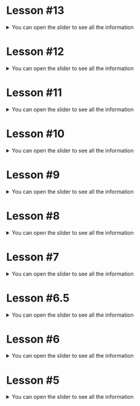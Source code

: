 # Lesson #13

<details>
  <summary>You can open the slider to see all the information</summary>

![image](https://github.com/user-attachments/assets/20f9126d-37eb-47d3-8283-f2549c909825)



# **Result:**

## Pull request - https://github.com/Aleksey767/bus_tickets/pull/12
<div><b></b> </div>
</details>

# Lesson #12

<details>
  <summary>You can open the slider to see all the information</summary>

![image](https://github.com/user-attachments/assets/4fcbb46f-71d5-457f-b011-2cb3b3a051f9)


# **Result:**

## Pull request - https://github.com/Aleksey767/bus_tickets/pull/11
<div><b></b> </div>
</details>

# Lesson #11

<details>
  <summary>You can open the slider to see all the information</summary>

![image](https://github.com/Aleksey767/bus_tickets/assets/98593351/599358f0-96de-46f7-9675-200cd2a90e29)

# **Result:**

## Pull request - https://github.com/Aleksey767/bus_tickets/pull/10
<div><b></b> </div>
</details>


# Lesson #10

<details>
  <summary>You can open the slider to see all the information</summary>

![image](https://github.com/Aleksey767/bus_tickets/assets/98593351/3bf3514e-883c-41e2-a063-431261055b0f)

# **Result:**

## Pull request - https://github.com/Aleksey767/bus_tickets/pull/9
<div><b></b> </div>
</details>

# Lesson #9

<details>
  <summary>You can open the slider to see all the information</summary>

![image](https://github.com/Aleksey767/bus_tickets/assets/98593351/3687d9ab-0ead-4512-a209-935c6653f7b5)


# **Result:**

## Pull request - https://github.com/Aleksey767/bus_tickets/pull/8
<div><b></b> </div>
</details>

# Lesson #8

<details>
  <summary>You can open the slider to see all the information</summary>

![image](https://github.com/Aleksey767/bus_tickets/assets/98593351/ae5ca738-bc69-4fa2-97c5-d38455e0099d)




# **Result:**

## Pull request - https://github.com/Aleksey767/bus_tickets/pull/7
<div><b></b> </div>
</details>

# Lesson #7

<details>
  <summary>You can open the slider to see all the information</summary>

![image](https://github.com/Aleksey767/bus_tickets/assets/98593351/1c6fa642-d10e-48d5-91be-5e0dc7b8db71)



# **Result:**

## Maven - https://github.com/Aleksey767/bus_tickets/pull/5
## Gradle - https://github.com/Aleksey767/bus_tickets/pull/6
<div><b></b> </div>
</details>

# Lesson #6.5

<details>
  <summary>You can open the slider to see all the information</summary>

![image](https://github.com/Aleksey767/bus_tickets/assets/98593351/f955b166-8360-4c69-87dc-e648ff2bd210)


# **Result:**

## Pull request - https://github.com/Aleksey767/bus_tickets/pull/2
<div><b></b> </div>
</details>

# Lesson #6

<details>
  <summary>You can open the slider to see all the information</summary>

![image](https://github.com/Aleksey767/bus_tickets/assets/98593351/f6ad172d-0774-4973-b60b-68b552d80ab6)

# **Result:**

## Pull request - https://github.com/Aleksey767/bus_tickets/pull/3
<div><b></b> </div>
</details>

# Lesson #5

<details>
  <summary>You can open the slider to see all the information</summary>

<img>![image](https://github.com/Aleksey767/java_from_scratch/assets/98593351/60ecd1f9-508a-4696-b0c7-ea25120198a2)
![image](https://github.com/Aleksey767/java_from_scratch/assets/98593351/cb2b8870-4530-4e8f-bd4d-637161907881)</img>

# **Result:**

## Pull request - **https://github.com/Aleksey767/bus_tickets/pull/1**

<div><b></b> </div>

![image](https://github.com/Aleksey767/java_from_scratch/assets/98593351/436f4b63-79cc-42ab-9daa-cdd5fb58b492)


</details>

